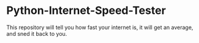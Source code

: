 # Python-Internet-Speed-Tester
This repository will tell you how fast your internet is, it will get an average, and sned it back to you.
